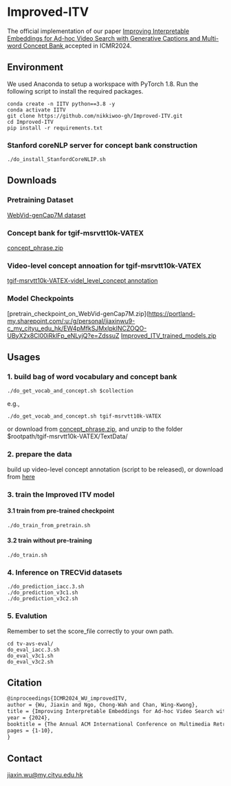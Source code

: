 # Improved-ITV
The official implementation of our paper [Improving Interpretable Embeddings for Ad-hoc Video Search with Generative Captions and Multi-word Concept Bank ](https://arxiv.org/abs/2404.06173) accepted in ICMR2024.
## Environment

We used Anaconda to setup a workspace with PyTorch 1.8. Run the following script to install the required packages.

```shell
conda create -n IITV python==3.8 -y
conda activate IITV
git clone https://github.com/nikkiwoo-gh/Improved-ITV.git
cd Improved-ITV
pip install -r requirements.txt
```

### Stanford coreNLP server for concept bank construction
```shell
./do_install_StanfordCoreNLIP.sh
```

## Downloads

### Pretraining Dataset

[WebVid-genCap7M dataset](https://drive.google.com/file/d/18Dh20_ZlSGJ_XAFM2P5dpd3qSIR-vSBJ/view)

### Concept bank for tgif-msrvtt10k-VATEX

[concept_phrase.zip](https://portland-my.sharepoint.com/:u:/g/personal/jiaxinwu9-c_my_cityu_edu_hk/EZZ4l3eo675DmXh0afsPRF8B6rIp8V02WBOJKtv8tPkaxw?e=2iq38f)

### Video-level concept annoation for tgif-msrvtt10k-VATEX

 [tgif-msrvtt10k-VATEX-videl_level_concept annotation](https://portland-my.sharepoint.com/:u:/g/personal/jiaxinwu9-c_my_cityu_edu_hk/EbKBY5x-zqNIhvpgIabA20IBIqhlFd8Yu6rQNEXkNkhynw?e=ihU9je) 

### Model Checkpoints
[pretrain_checkpoint_on_WebVid-genCap7M.zip](https://portland-my.sharepoint.com/:u:/g/personal/jiaxinwu9-c_my_cityu_edu_hk/EW4pMfkSJMxIpkINCZOQO-UByX2x8Cl00iRklFp_eNLyjQ?e=ZdssuZ
[Improved_ITV_trained_models.zip](https://drive.google.com/file/d/1fB-U6XrCFfj_n23oB6kvCtO7nw8JQsh_/view?usp=sharing)

## Usages


### 1. build bag of word vocabulary and concept bank
```shell
./do_get_vocab_and_concept.sh $collection
```

e.g.,
```shell
./do_get_vocab_and_concept.sh tgif-msrvtt10k-VATEX 
```
or download from [concept_phrase.zip](https://portland-my.sharepoint.com/:u:/g/personal/jiaxinwu9-c_my_cityu_edu_hk/EZZ4l3eo675DmXh0afsPRF8B6rIp8V02WBOJKtv8tPkaxw?e=2iq38f), and unzip to the folder $rootpath/tgif-msrvtt10k-VATEX/TextData/
### 2. prepare the data
build up video-level concept annotation (script to be released), or download from [here](https://portland-my.sharepoint.com/:u:/g/personal/jiaxinwu9-c_my_cityu_edu_hk/EbKBY5x-zqNIhvpgIabA20IBIqhlFd8Yu6rQNEXkNkhynw?e=ihU9je)   


### 3. train the Improved ITV model

#### 3.1 train from pre-trained checkpoint
```shell
./do_train_from_pretrain.sh
```
#### 3.2 train without pre-training
```shell
./do_train.sh
```
### 4. Inference on TRECVid datasets
```shell
./do_prediction_iacc.3.sh
./do_prediction_v3c1.sh
./do_prediction_v3c2.sh
```

### 5. Evalution
Remember to set the score_file correctly to your own path.
```shell
cd tv-avs-eval/
do_eval_iacc.3.sh
do_eval_v3c1.sh
do_eval_v3c2.sh
```

## Citation

```latex
@inproceedings{ICMR2024_WU_improvedITV,
author = {Wu, Jiaxin and Ngo, Chong-Wah and Chan, Wing-Kwong},
title = {Improving Interpretable Embeddings for Ad-hoc Video Search with Generative Captions and Multi-word Concept Bank},
year = {2024},
booktitle = {The Annual ACM International Conference on Multimedia Retrieval},
pages = {1-10},
}
```



## Contact
jiaxin.wu@my.cityu.edu.hk
